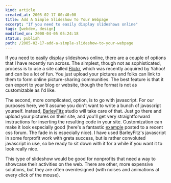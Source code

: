 ```yaml
---
kind: article
created_at: 2005-02-17 00:40:00
title: Add A Simple Slideshow To Your Webpage
excerpt: "If you need to easily display slideshows online"
tags: [webdev, design]
modified_on: 2008-04-05 05:24:18
status: publish 
path: /2005-02-17-add-a-simple-slideshow-to-your-webpage
---
```


If you need to easily display slideshows online, there are a couple of options that I have recently run across. The simplest, though not as sophisticated, process is to use a site called <a href="http://www.flickr.com/">Flickr</a>, which was recently acquired by Yahoo! and can be a lot of fun. You just upload your pictures and folks can link to them to form online picture-sharing communities. The best feature is that it can export to your blog or website, though the format is not as customizable as I'd like.

The second, more complicated, option, is to go with javascript. For our purposes here, we'll assume you don't want to write a bunch of javascript yourself. Instead, <a href="http://www.barelyfitz.com/projects/slideshow/">BarleyFitz</a> studio will take care of that. Just go there and upload your pictures on their site, and you'll get very straightforward instructions for inserting the resulting code in your site. Customization can make it look especially good (here's a fantastic <a href="http://randomhawk.com/stuff/randomhawk/final/">example</a> posted to a recent css forum. The fade in is especially nice). I have used BarleyFitz's javascript in some forprofit work with greta success, but is rather convoluted javascript in use, so be ready to sit down with it for a while if you want it to look really nice.

This type of slideshow would be good for nonprofits that need a way to showcase their activities on the web. There are other, more expensive solutions, but they are often overdesigned (with noises and animations at every click of the mouse).